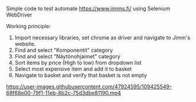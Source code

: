 Simple code to test automate https://www.jimms.fi/ using Selenium WebDriver

Working principle:

1. Import necessary libraries, set chrome as driver and navigate to Jimm's website. 
2. Find and select "Komponentit" category
3. Find and select "Näytönohjaimet" category
4. Sort items by price (High to low) from dropdown list
5. Select most expensive item and add it to basket
6. Navigate to basket and verify that basket is not empty

https://user-images.githubusercontent.com/47924595/109425549-68f68e00-79f1-11eb-8b2c-75d3dbe81190.mp4
